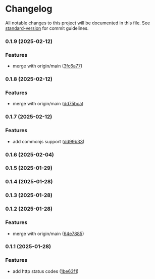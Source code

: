 # Changelog

All notable changes to this project will be documented in this file. See [standard-version](https://github.com/conventional-changelog/standard-version) for commit guidelines.

### 0.1.9 (2025-02-12)


### Features

* merge with origin/main ([3fc6a77](https://github.com/montasim/http-status-lite/commit/3fc6a770b2149d150ceaa22b38735697a01d7696))

### 0.1.8 (2025-02-12)


### Features

* merge with origin/main ([dd75bca](https://github.com/montasim/http-status-lite/commit/dd75bca6c9b006a43cb236b12e8759558bac6d2c))

### 0.1.7 (2025-02-12)


### Features

* add commonjs support ([dd99b33](https://github.com/montasim/http-status-lite/commit/dd99b33b3ac642e4131933042803395a9a15fa68))

### 0.1.6 (2025-02-04)

### 0.1.5 (2025-01-29)

### 0.1.4 (2025-01-28)

### 0.1.3 (2025-01-28)

### 0.1.2 (2025-01-28)


### Features

* merge with origin/main ([64e7885](https://github.com/montasim/http-status-lite/commit/64e7885e0700885bd163f2d0066371667440bb40))

### 0.1.1 (2025-01-28)


### Features

* add http status codes ([1be63f1](https://github.com/montasim/http-status-lite/commit/1be63f14f412325016047cadc0d13cc64f61576e))
